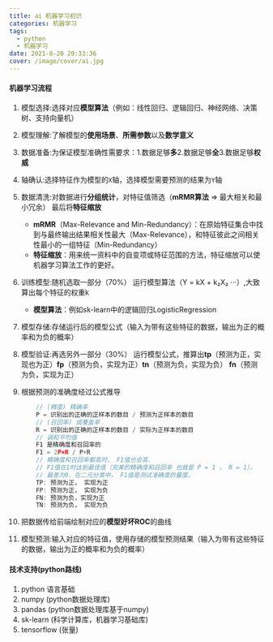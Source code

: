 ```yaml
---
title: ai 机器学习初识
categories: 机器学习
tags:
  - python
  - 机器学习
date: 2021-8-20 20:33:36
cover: /image/cover/ai.jpg
---
```




#### 机器学习流程

1. 模型选择:选择对应**模型算法**（例如：线性回归、逻辑回归、神经网络、决策树、支持向量机）
2. 模型理解:了解模型的**使用场景**、**所需参数**以及**数学意义**
3. 数据准备:为保证模型准确性需要求：1.数据足够**多**2.数据足够**全**3.数据足够**权威**
4. 轴确认:选择特征作为模型的`X`轴，选择模型需要预测的结果为`Y`轴
5. 数据清洗:对数据进行**分组统计**，对特征值筛选（**mRMR算法** => 最大相关和最小冗余） 最后将**特征缩放**
    - **mRMR**（Max-Relevance and Min-Redundancy）：在原始特征集合中找到与最终输出结果相关性最大（Max-Relevance），和特征彼此之间相关性最小的一组特征（Min-Redundancy）
    - **特征缩放**：用来统一资料中的自变项或特征范围的方法，特征缩放可以使机器学习算法工作的更好。
6. 训练模型:随机选取一部分（70%） 运行模型算法（Y = kX + k₂X₂ ···）,大致算出每个特征的权重k
    - **模型算法**：例如sk-learn中的逻辑回归LogisticRegression
7. 模型存储:存储运行后的模型公式（输入为带有这些特征的数据，输出为正的概率和为负的概率）
8. 模型验证:再选另外一部分（30%） 运行模型公式，推算出**tp**（预测为正，实现也为正）**fp**（预测为负，实现为正）**tn**（预测为负，实现为负） **fn**（预测为负，实现为正）
9. 根据预测的准确度经过公式推导

    ```javascript
        // (精度) 精确率
        P = 识别出的正确的正样本的数目 / 预测为正样本的数目
        // (召回率) 或覆盖率
        R = 识别出的正确的正样本的数目 / 实际为正样本的数目 
        // 调和平均值
        F1 是精确度和召回率的 
        F1 = 2P×R / P+R
        // 精确度和召回率都高时， F1值也会高． 
        // F1值在1时达到最佳值（完美的精确度和召回率 也就是 P = 1 ， R = 1），
        // 最差为0．在二元分类中， F1值是测试准确度的量度。
        TP: 预测为正， 实现为正
        FP: 预测为正， 实现为负
        FN: 预测为负，实现为正
        TN: 预测为负， 实现为负 
    ```

10. 把数据传给前端绘制对应的**模型好坏ROC**的曲线

11. 模型预测:输入对应的特征值，使用存储的模型预测结果（输入为带有这些特征的数据，输出为正的概率和为负的概率）

#### 技术支持(python路线)

1. python 语言基础
2. numpy (python数据处理库)
3. pandas (python数据处理库基于numpy)
4. sk-learn (科学计算库，机器学习基础库)
5. tensorflow (张量)
